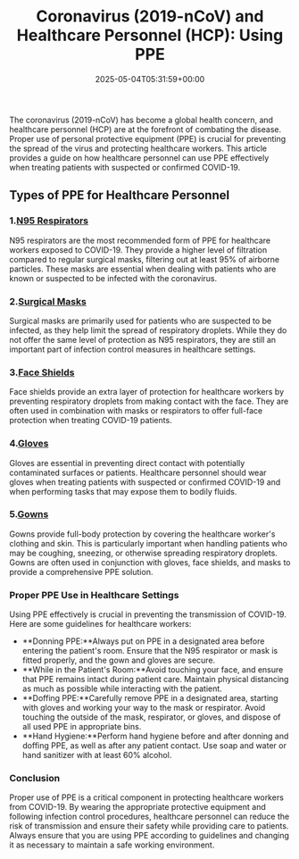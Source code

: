 ﻿---
layout: post
title: 'Coronavirus (2019-nCoV) and Healthcare Personnel (HCP): Using PPE'
date: '2025-05-04T05:31:59+00:00'
categories:
- Guide
tags: []
slug: /coronavirus-2019-ncov-hcp-using-ppe/
lastmod: 2025-05-07T12:21:26+03:00
---

The coronavirus (2019-nCoV) has become a global health concern, and healthcare personnel (HCP) are at the forefront of combating the disease. Proper use of personal protective equipment (PPE) is crucial for preventing the spread of the virus and protecting healthcare workers. This article provides a guide on how healthcare personnel can use PPE effectively when treating patients with suspected or confirmed COVID-19.
## Types of PPE for Healthcare Personnel
### 1.[N95 Respirators](https://www.amazon.com/dp/B084V8KZ71?tag=p-policy-20)
N95 respirators are the most recommended form of PPE for healthcare workers exposed to COVID-19. They provide a higher level of filtration compared to regular surgical masks, filtering out at least 95% of airborne particles. These masks are essential when dealing with patients who are known or suspected to be infected with the coronavirus.
### 2.[Surgical Masks](https://www.amazon.com/dp/B085Y2D8TR?tag=p-policy-20)
Surgical masks are primarily used for patients who are suspected to be infected, as they help limit the spread of respiratory droplets. While they do not offer the same level of protection as N95 respirators, they are still an important part of infection control measures in healthcare settings.
### 3.[Face Shields](https://www.amazon.com/dp/B08Y6J9TL1?tag=p-policy-20)
Face shields provide an extra layer of protection for healthcare workers by preventing respiratory droplets from making contact with the face. They are often used in combination with masks or respirators to offer full-face protection when treating COVID-19 patients.
### 4.[Gloves](https://www.amazon.com/dp/B07ZC3H1S7?tag=p-policy-20)
Gloves are essential in preventing direct contact with potentially contaminated surfaces or patients. Healthcare personnel should wear gloves when treating patients with suspected or confirmed COVID-19 and when performing tasks that may expose them to bodily fluids.
### 5.[Gowns](https://www.amazon.com/dp/B01B0ZS4IK?tag=p-policy-20)
Gowns provide full-body protection by covering the healthcare worker's clothing and skin. This is particularly important when handling patients who may be coughing, sneezing, or otherwise spreading respiratory droplets. Gowns are often used in conjunction with gloves, face shields, and masks to provide a comprehensive PPE solution.
### Proper PPE Use in Healthcare Settings
Using PPE effectively is crucial in preventing the transmission of COVID-19. Here are some guidelines for healthcare workers:
- **Donning PPE:**Always put on PPE in a designated area before entering the patient's room. Ensure that the N95 respirator or mask is fitted properly, and the gown and gloves are secure.
- **While in the Patient's Room:**Avoid touching your face, and ensure that PPE remains intact during patient care. Maintain physical distancing as much as possible while interacting with the patient.
- **Doffing PPE:**Carefully remove PPE in a designated area, starting with gloves and working your way to the mask or respirator. Avoid touching the outside of the mask, respirator, or gloves, and dispose of all used PPE in appropriate bins.
- **Hand Hygiene:**Perform hand hygiene before and after donning and doffing PPE, as well as after any patient contact. Use soap and water or hand sanitizer with at least 60% alcohol.
### Conclusion
Proper use of PPE is a critical component in protecting healthcare workers from COVID-19. By wearing the appropriate protective equipment and following infection control procedures, healthcare personnel can reduce the risk of transmission and ensure their safety while providing care to patients. Always ensure that you are using PPE according to guidelines and changing it as necessary to maintain a safe working environment.